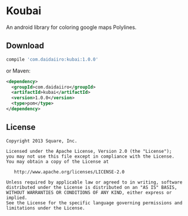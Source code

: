 Koubai
=======

An android library for coloring google maps Polylines.



Download
--------
```groovy
compile 'com.daidaiiro:kubai:1.0.0'
```
or Maven:
```xml
<dependency>
  <groupId>com.daidaiiro</groupId>
  <artifactId>kubai</artifactId>
  <version>1.0.0</version>
  <type>pom</type>
</dependency>
```

License
--------

    Copyright 2013 Square, Inc.

    Licensed under the Apache License, Version 2.0 (the "License");
    you may not use this file except in compliance with the License.
    You may obtain a copy of the License at

       http://www.apache.org/licenses/LICENSE-2.0

    Unless required by applicable law or agreed to in writing, software
    distributed under the License is distributed on an "AS IS" BASIS,
    WITHOUT WARRANTIES OR CONDITIONS OF ANY KIND, either express or implied.
    See the License for the specific language governing permissions and
    limitations under the License.

